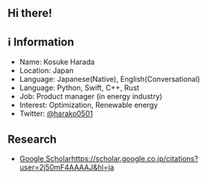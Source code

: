 ## Hi there!

## :information_source: Information

- Name: Kosuke Harada
- Location: Japan
- Language: Japanese(Native), English(Conversational)
- Language: Python, Swift, C++, Rust
- Job: Product manager (in energy industry)
- Interest: Optimization, Renewable energy
- Twitter: [@harako0501](https://twitter.com/harako0501)


## Research

- [Google Scholar](https://scholar.google.co.jp/citations?user=2j50mF4AAAAJ&hl=ja)https://scholar.google.co.jp/citations?user=2j50mF4AAAAJ&hl=ja
